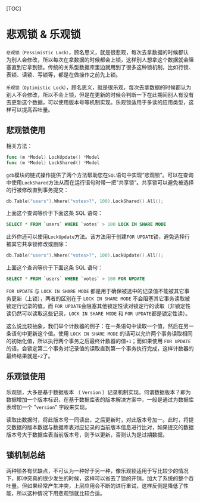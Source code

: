 [TOC]

# 悲观锁 & 乐观锁

`悲观锁（Pessimistic Lock）`，顾名思义，就是很悲观，每次去拿数据的时候都认为别人会修改，所以每次在拿数据的时候都会上锁，这样别人想拿这个数据就会阻塞直到它拿到锁。传统的关系型数据库里边就用到了很多这种锁机制，比如行锁、表锁、读锁、写锁等，都是在做操作之前先上锁。

`乐观锁（Optimistic Lock）`，顾名思义，就是很乐观，每次去拿数据的时候都认为别人不会修改，所以不会上锁，但是在更新的时候会判断一下在此期间别人有没有去更新这个数据，可以使用版本号等机制实现。乐观锁适用于多读的应用类型，这样可以提高吞吐量。

## 悲观锁使用

相关方法：
```go
func (m *Model) LockUpdate() *Model
func (m *Model) LockShared() *Model
```

`gdb`模块的链式操作提供了两个方法帮助您在`SQL`语句中实现“悲观锁”。可以在查询中使用`LockShared`方法从而在运行语句时带一把”共享锁“。共享锁可以避免被选择的行被修改直到事务提交：
```go
db.Table("users").Where("votes>?", 100).LockShared().All();
```
上面这个查询等价于下面这条 SQL 语句：
```sql
SELECT * FROM `users` WHERE `votes` > 100 LOCK IN SHARE MODE
```
此外你还可以使用`LockUpdate`方法。该方法用于创建`FOR UPDATE`锁，避免选择行被其它共享锁修改或删除：
```go
db.Table("users").Where("votes>?", 100).LockUpdate().All();
```
上面这个查询等价于下面这条 SQL 语句：
```sql
SELECT * FROM `users` WHERE `votes` > 100 FOR UPDATE
```
`FOR UPDATE` 与 `LOCK IN SHARE MODE` 都是用于确保被选中的记录值不能被其它事务更新（上锁），两者的区别在于 `LOCK IN SHARE MODE` 不会阻塞其它事务读取被锁定行记录的值，而 `FOR UPDATE`会阻塞其他锁定性读对锁定行的读取（非锁定性读仍然可以读取这些记录，`LOCK IN SHARE MODE` 和 `FOR UPDATE`都是锁定性读）。

这么说比较抽象，我们举个计数器的例子：在一条语句中读取一个值，然后在另一条语句中更新这个值。使用 `LOCK IN SHARE MODE` 的话可以允许两个事务读取相同的初始化值，所以执行两个事务之后最终计数器的值`+1`；而如果使用 `FOR UPDATE`的话，会锁定第二个事务对记录值的读取直到第一个事务执行完成，这样计数器的最终结果就是`+2`了。

## 乐观锁使用
乐观锁，大多是基于数据版本 （ `Version` ）记录机制实现。何谓数据版本？即为数据增加一个版本标识，在基于数据库表的版本解决方案中，一般是通过为数据库表增加一个 "`version`" 字段来实现。

读取出数据时，将此版本号一同读出，之后更新时，对此版本号加一。此时，将提交数据的版本数据与数据库表对应记录的当前版本信息进行比对，如果提交的数据版本号大于数据库表当前版本号，则予以更新，否则认为是过期数据。

## 锁机制总结

两种锁各有优缺点，不可认为一种好于另一种，像乐观锁适用于写比较少的情况下，即冲突真的很少发生的时候，这样可以省去了锁的开销，加大了系统的整个吞吐量。但如果经常产生冲突，上层应用会不断的进行重试，这样反倒是降低了性能，所以这种情况下用悲观锁就比较合适。













